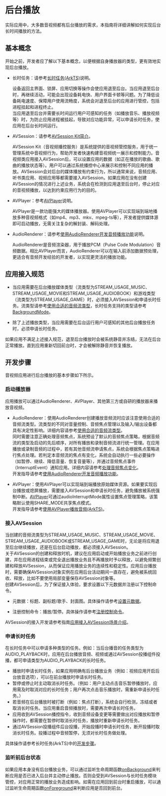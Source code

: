 # 后台播放
<!--Kit: AVSession Kit-->
<!--Subsystem: Multimedia-->
<!--Owner: @ccfriend; @liao_qian-->
<!--Designer: @ccfriend-->
<!--Tester: @chenmingxi1_huawei-->
<!--Adviser: @zengyawen-->

实际应用中，大多数音视频都有后台播放的需求，本指南将详细讲解如何实现后台长时间播放的方法。

## 基本概念

开始之前，开发者应了解以下基本概念，以便根据自身播放器的类型，更有效地实现后台播放。

- 长时任务：请参考[长时任务(ArkTS)](../../task-management/continuous-task.md)说明。

  设备返回主界面、锁屏、应用切换等操作会使应用退至后台。当应用退至后台时，再继续活动，可能会出现设备耗电快、用户界面卡顿等问题。为了降低设备耗电速度、保障用户使用流畅度，系统会对退至后台的应用进行管控，包括进程挂起和进程终止。<br>
  当应用退至后台并需要长时间运行用户可感知的任务（如播放音乐、播放视频等）时，为防止应用进程被挂起，导致对应功能异常，可以申请长时任务，使应用在后台长时间运行。

- AVSession：请参考[AVSession Kit简介](../avsession/avsession-overview.md)。

  AVSession Kit（音视频播控服务）是系统提供的音视频管控服务，用于统一管理系统中音视频行为，帮助开发者快速构建音视频统一展示和控制能力。音视频类应用接入AVSession后，可以设置应用的数据（如正在播放的歌曲、歌曲的播放状态等）。用户可以通过系统播控中心来展示和控制不同应用的播放。AVSession会对后台的媒体播放有约束行为，所以通常来说，音频应用、听书类应用、视频应用等都需要接入AVSession。如果应用在没有创建AVSession的情况进行上述业务，系统会在检测到应用退至后台时，停止对应的音视频播放，以达到约束应用行为的目的。

- AVPlayer：参考[AVPlayer](../media/media-kit-intro.md#avplayer)说明。

  AVPlayer是一款功能强大的媒体播放器。使用AVPlayer可以实现端到端地播放多种音视频格式（如mp4、mp3、mkv、mpeg-ts等），开发者提供媒体源即可启动播放，无需关注复杂的解封装、解码处理。

- AudioRenderer：请参考[使用AudioRenderer开发音频播放功能](../audio/using-audiorenderer-for-playback.md)说明。

  AudioRenderer是音频渲染器，用于播放PCM（Pulse Code Modulation）音频数据。相比AVPlayer而言，AudioRenderer可以在输入前添加数据预处理，更适合有音频开发经验的开发者，以实现更灵活的播放功能。

## 应用接入规范

- 当应用需要在后台播放媒体类型（流类型为STREAM_USAGE_MUSIC、STREAM_USAGE_MOVIE和STREAM_USAGE_AUDIOBOOK）和游戏类型（流类型为STREAM_USAGE_GAME）时，必须接入AVSession和申请长时任务。流类型请参考[使用合适的音频流类型](../audio/using-right-streamusage-and-sourcetype.md)，长时任务支持的类型请参考[BackgroundMode](../../reference/apis-backgroundtasks-kit/js-apis-resourceschedule-backgroundTaskManager.md#backgroundmode)。

- 除了上述播放类型，当应用需要在后台运行用户可感知的其他后台播放任务时，必须申请长时任务。

如果应用不满足上述接入规范，退至后台播放时会被系统静音并冻结，无法在后台正常播放。直到应用重新切回前台时，才会被解除静音并恢复播放。

## 开发步骤

音视频应用进行后台播放的基本步骤如下所示。

### 启动播放器

应用播放可以通过AudioRenderer、AVPlayer、其他第三方或自研的播放器来播放音视频。

- AudioRenderer：使用AudioRenderer创建播放音频流时应该注意使用合适的音频流类型。流类型的不同对音量控制、音频焦点管理以及输入/输出设备都具有决定性影响。详细内容请参考[使用合适的音频流类型](../audio/using-right-streamusage-and-sourcetype.md)。<br>
  同时需要注意正确处理音频焦点，系统预设了默认的音频焦点策略，根据音频流的类型及启动的先后顺序，对所有播放和录制音频流进行统一管理。在应用播放或录制音频的过程中，若有其他音频流申请焦点，系统会根据焦点策略进行焦点处理。若判定本音频流的焦点有变化，系统会自动执行一些必要操作（如暂停、继续、降低音量、恢复音量等），并通过音频焦点事件（InterruptEvent）通知应用。详细内容请参考[处理音频焦点变化](../audio/audio-playback-concurrency.md#处理音频焦点变化)。<br>
  开发指导请参考[使用AudioRenderer开发音频播放功能](../audio/using-audiorenderer-for-playback.md)。

- AVPlayer：使用AVPlayer可以实现端到端播放原始媒体资源。如果要实现后台播放或熄屏播放，需要接入AVSession和申请长时任务，避免播放被系统强制中断。[AVPlayer](../../reference/apis-media-kit/arkts-apis-media-AVPlayer.md)可通过audioInterruptMode属性设置焦点管理策略，该策略默认使用SHARE_MODE共享焦点模式。<br>
  开发指导请参考[使用AVPlayer播放音频(ArkTS)](../media/using-avplayer-for-playback.md)。

### 接入AVSession

当创建的音频流类型为STREAM_USAGE_MUSIC、STREAM_USAGE_MOVIE、STREAM_USAGE_AUDIOBOOK或STREAM_USAGE_GAME时，无论是将应用退至后台继续播放，还是在后台启动播放，都必须接入AVSession。<br>
关于AVSession的创建和释放时机，建议在应用启动或开始播放业务之前进行创建，并在应用进程结束或完全退出播放业务且不再播放时予以释放，以避免频繁创建和释放AVSession，从而保证应用播放业务的连续性和稳定性。应用后台播放时，需要确保AVSession对象实例在应用后台活动期间一直存在，避免被系统回收、释放，比如不要使用局部变量保存AVSession对象等。<br>
创建AVSession后，为了保证接入体验，要求设置以下元数据并注册以下控制命令。

- 元数据：标题、副标题/歌手、封面图。具体操作请参考[设置元数据](avsession-access-scene.md#设置元数据)。

- 注册控制命令：播放/暂停。具体操作请参考[注册控制命令](avsession-access-scene.md#注册控制命令)。

AVSession的接入开发请参考指南[应用接入AVSession场景介绍](avsession-access-scene.md)。

### 申请长时任务

在长时任务中可以申请多种类型的任务。例如：当后台播音的任务类型为AUDIO_PLAYBACK时，应用在后台播放音频、视频或通过AVSession投播组件投播，都可申请类型为AUDIO_PLAYBACK的长时任务。
- 播放时申请长时任务，如果应用明确有后台播放业务（例如：视频应用开启后台放音选项），可以在前台播放时申请长时任务。
- 暂停或停止时主动取消长时任务。（例如：用户主动点击音乐暂停播放时，应用需及时取消对应的长时任务；用户再次点击音乐播放时，需重新申请长时任务。）
- 若音频在后台播放时被打断（例如：焦点打断），系统会自行检测，冻结或者取消长时任务。当应用重启音频播放时，需要再次申请长时任务。
- 应用收到AVSession播控指令，收到音频设备变更等需要做出对应播放和暂停操作时，都需要在暂停时取消长时任务，播放时重新申请长时任务。
- 通过AVSession投播组件后台投播，开始投播时申请长时任务，断开投播时取消长时任务。投播过程中音频暂停，无须对长时任务做处理。

具体操作请参考长时任务(ArkTS)中的[开发步骤](../../task-management/continuous-task.md#开发步骤)。

### 监听前后台状态

如果应用本身没有后台播放业务，可以通过监听生命周期函数[onBackground](../../reference/apis-ability-kit/js-apis-app-ability-uiAbility.md#onbackground)来判断应用是否已进入后台并主动停止播放。否则会受到AVSession与长时任务模块管控，对应用正常的播放业务造成影响。如需在应用回到前台时重启播放，可以通过监听生命周期函数[onForeground](../../reference/apis-ability-kit/js-apis-app-ability-uiAbility.md#onforeground)来判断应用是否回到前台。

<!--RP1--><!--RP1End-->